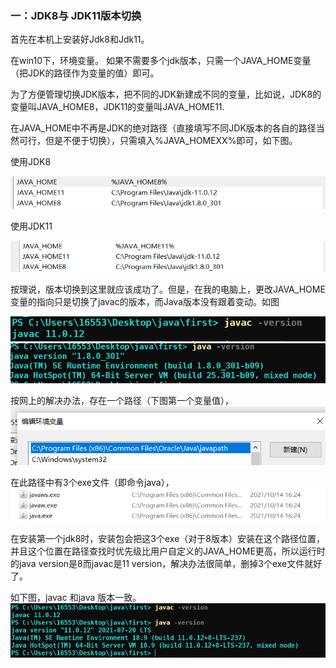 ### 一：JDK8与 JDK11版本切换
首先在本机上安装好Jdk8和Jdk11。
 
在win10下，环境变量。 
如果不需要多个jdk版本，只需一个JAVA_HOME变量（把JDK的路径作为变量的值）即可。
 
为了方便管理切换JDK版本，把不同的JDK新建成不同的变量，比如说，JDK8的变量叫JAVA_HOME8，JDK11的变量叫JAVA_HOME11.

在JAVA_HOME中不再是JDK的绝对路径（直接填写不同JDK版本的各自的路径当然可行，但是不便于切换），只需填入%JAVA_HOMEXX%即可，如下图。

使用JDK8  

![](https://raw.githubusercontent.com/ABHCYL/pitcure/main/jdk8.png)   

使用JDK11  

![](https://raw.githubusercontent.com/ABHCYL/pitcure/main/jdk11.png)   

按理说，版本切换到这里就应该成功了。但是，在我的电脑上，更改JAVA_HOME变量的指向只是切换了javac的版本，而Java版本没有跟着变动。如图  

![](https://raw.githubusercontent.com/ABHCYL/pitcure/main/javac_version.png) 
![](https://raw.githubusercontent.com/ABHCYL/pitcure/main/java_version.png) 

按网上的解决办法，存在一个路径（下图第一个变量值），   
![](https://raw.githubusercontent.com/ABHCYL/pitcure/main/javapath.png)   

在此路径中有3个exe文件（即命令java），  
![](https://raw.githubusercontent.com/ABHCYL/pitcure/main/javapath_exe.png)   

在安装第一个jdk8时，安装包会把这3个exe（对于8版本）安装在这个路径位置，并且这个位置在路径查找时优先级比用户自定义的JAVA_HOME更高，所以运行时的java version是8而javac是11 version，解决办法很简单，删掉3个exe文件就好了。

如下图，javac 和java 版本一致。   
![](https://raw.githubusercontent.com/ABHCYL/pitcure/main/javacequaljava.png)
